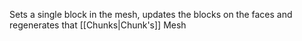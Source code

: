 Sets a single block in the mesh, updates the blocks on the faces and regenerates that [[Chunks|Chunk's]] Mesh